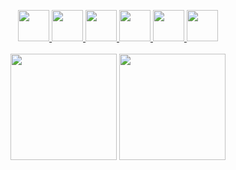 <p align="center">
  <a title="Instagram" href="https://instagram.com/lokesh.senthilkumar">
    <img src="https://cdn4.iconfinder.com/data/icons/social-media-and-logos-11/32/Logo_Instagram-512.png" width="50" height="50" />
  </a>
  <a title="Email" href="mailto:lokeshsenthil492@gmail.com">
    <img src="https://cdn4.iconfinder.com/data/icons/social-media-and-logos-11/32/Logo_Gmail_envelope_letter_email-512.png" width="50" height="50" />
  </a>
  <a title="Stackoverflow" href="https://stackoverflow.com/users/12034580/lokesh-senthil">
    <img src="https://cdn0.iconfinder.com/data/icons/social-media-and-logos-11/32/logo_stackoverflow_Stack_overflow-512.png" width="50" height="50" />
  </a>
  <a title="Twitter" href="https://twitter.com/lokeshsenthil6">
    <img src="https://cdn4.iconfinder.com/data/icons/social-media-and-logos-11/32/Logo_Twitter_bird-512.png" width="50" height="50" />
  </a>
  <a title="Telegram" href="https://t.me/lokeshsenthil">
    <img src="https://cdn4.iconfinder.com/data/icons/social-media-and-logos-11/32/Logo_telegram_Airplane_Air_plane_paper_airplane-22-512.png" width="50" height="50" />
  </a>
  <a title="LinkedIn" href="https://linkedin.com/in/lokesh-senthil">
    <img src="https://cdn4.iconfinder.com/data/icons/social-media-and-logos-11/32/Logo_LinkedIn-512.png" width="50" height="50" />
  </a>
  <br/>
  <br/>
  <img src="https://github-readme-stats.vercel.app/api?username=lokeshsenthilkumar&count_private=true&show_icons=true" height="170px">
  <img src="https://github-readme-stats.vercel.app/api/top-langs/?username=lokeshsenthilkumar&layout=compact" height="170px">
</p>
